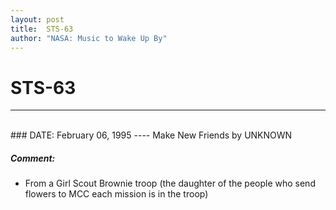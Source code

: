```yaml
---
layout: post
title:  STS-63
author: "NASA: Music to Wake Up By"
---
```


# STS-63
----
<br/>
### DATE: February 06, 1995
----
Make New Friends by UNKNOWN

##### Comment:
* From a Girl Scout Brownie troop (the daughter of the people who send flowers to MCC each mission is in the troop)
